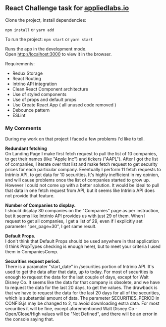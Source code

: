 ## React Challenge task for [appliedlabs.io](https://appliedlabs.io)

Clone the project, install dependencies:

`npm install` or `yarn add`

To run the project: `npm start` or `yarn start`

Runs the app in the development mode.<br>
Open [http://localhost:3000](http://localhost:3000) to view it in the browser.

Requirements:
* Redux Storage
* React Routing
* Intrino API integration
* Clean React Component architecture
* Use of styled components 
* Use of props and default props
* Use Create React App ( all unused code removed )
* Debounce pattern
* ESLint

### My Comments

During my work on that project I faced a few problems I'd like to tell.

**Redundant fetching**  
On Landing Page I make first fetch request to pull the list of 10 companies, to get their names (like "Apple Inc") and tickers ("AAPL"). After I got the list of companies, I iterate over that list and make fetch request to get security prices for each particular company. Eventually I perform 11 fetch requests to Intrinio API, to get data for 10 securities. It's highly inefficient in my opinion, and will cause problems once the list of companies started to grow up. However I could not come up with a better solution. It would be ideal to pull that data in one fetch request from API, but it seems like Intrinio API does not provide that feature.

**Number of Companies to display.**  
I should display 30 companies on the "Companies" page as per instruction, but it seems like Intrinio API provides us with just 29 of them. When I request to get all companies, I get a list of 29, even if I explicitly set parameter "per_page=30", I get same result.

**Default Props.**  
I don't think that Default Props should be used anywhere in that application (I think PropTypes checking is enough here), but to meet your criteria I used them in CompaniesComp.

**Securities request period.**  
There is a paramater "start_date" in /securities portion of Intrinio API. It's used to get the data after that date, up to today. For most of securities is enough to request the data for the last couple of days, except for Walt Disney Co. It seems like the data for that company is obsolete, and we have to request the data for the last 20 days, to get the values. The drawback is that we have to request the data for the last 20 days for all of the securities, which is substantial amount of data. The parameter SECURITIES_PERIOD in CONFIG.js may be changed to 2, to avoid downloading extra data. For most securities it will be fine, except aforementioned Walt Disney Co - Open/Close/High values will be "Not Defined", and there will be an error in the console saying that.


